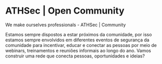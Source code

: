 # ATHSec | Open Community
We make ourselves professionals - ATHSec | Community

Estamos sempre dispostos a estar próximos da comunidade, por isso estamos sempre envolvidos em diferentes eventos de segurança da comunidade para incentivar, educar e conectar as pessoas por meio de webinars, treinamentos e reuniões informais ao longo do ano. Vamos construir uma rede que conecta pessoas, oportunidades e ideias?

